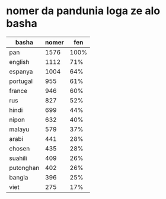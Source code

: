 # nomer da pandunia loga ze alo basha

| basha | nomer | fen |
|-------|-------|-----|
| pan | 1576 | 100% |
| english | 1112 | 71% |
| espanya | 1004 | 64% |
| portugal | 955 | 61% |
| france | 946 | 60% |
| rus | 827 | 52% |
| hindi | 699 | 44% |
| nipon | 632 | 40% |
| malayu | 579 | 37% |
| arabi | 441 | 28% |
| chosen | 435 | 28% |
| suahili | 409 | 26% |
| putonghan | 402 | 26% |
| bangla | 396 | 25% |
| viet | 275 | 17% |
